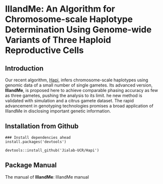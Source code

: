 # IIIandMe: An Algorithm for Chromosome-scale Haplotype Determination Using Genome-wide Variants of Three Haploid Reproductive Cells

## Introduction

Our recent algorithm, [Hapi](http://htmlpreview.github.io/?https://github.com/Jialab-UCR/Jialab-UCR.github.io/blob/master/Hapi_manual.html), infers chromosome-scale haplotypes using genomic data of a small number of single gametes. Its advanced version, **IIIandMe**, is proposed here to achieve comparable phasing accuracy as few as three gametes, pushing the analysis to its limit. he new method is validated with simulation and a citrus gamete dataset. The rapid advancement in genotyping technologies promises a broad application of IIIandMe in disclosing important genetic information.

## Installation from Github

```
### Install dependencies ahead
install.packages('devtools')

devtools::install_github('Jialab-UCR/Hapi')
```

## Package Manual

The manual of **IIIandMe**: IIIandMe manual
